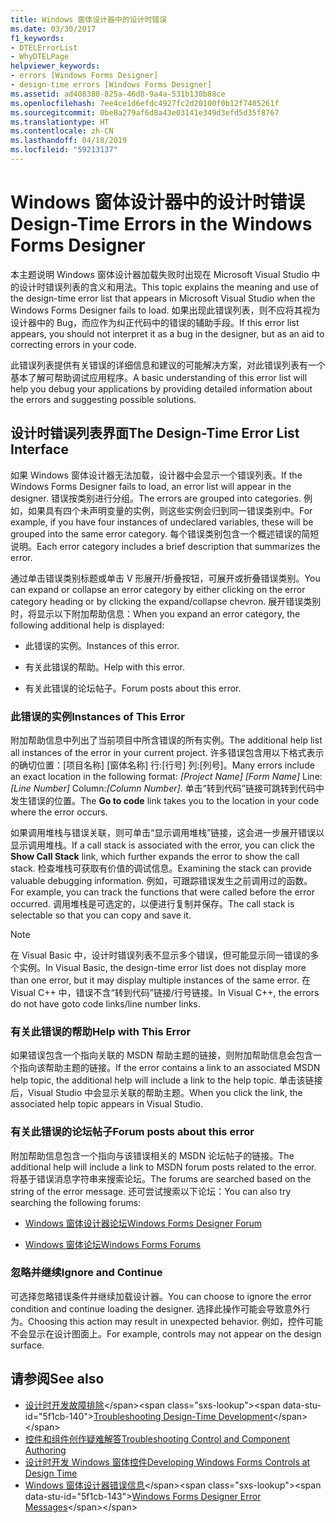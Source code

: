 ```yaml
---
title: Windows 窗体设计器中的设计时错误
ms.date: 03/30/2017
f1_keywords:
- DTELErrorList
- WhyDTELPage
helpviewer_keywords:
- errors [Windows Forms Designer]
- design-time errors [Windows Forms Designer]
ms.assetid: ad408380-825a-46d8-9a4a-531b130b88ce
ms.openlocfilehash: 7ee4ce1d6efdc4927fc2d20100f0b12f7405261f
ms.sourcegitcommit: 0be8a279af6d8a43e03141e349d3efd5d35f8767
ms.translationtype: HT
ms.contentlocale: zh-CN
ms.lasthandoff: 04/18/2019
ms.locfileid: "59213137"
---
```

# <a name="design-time-errors-in-the-windows-forms-designer"></a><span data-ttu-id="5f1cb-102">Windows 窗体设计器中的设计时错误</span><span class="sxs-lookup"><span data-stu-id="5f1cb-102">Design-Time Errors in the Windows Forms Designer</span></span>
<span data-ttu-id="5f1cb-103">本主题说明 Windows 窗体设计器加载失败时出现在 Microsoft Visual Studio 中的设计时错误列表的含义和用法。</span><span class="sxs-lookup"><span data-stu-id="5f1cb-103">This topic explains the meaning and use of the design-time error list that appears in Microsoft Visual Studio when the Windows Forms Designer fails to load.</span></span> <span data-ttu-id="5f1cb-104">如果出现此错误列表，则不应将其视为设计器中的 Bug，而应作为纠正代码中的错误的辅助手段。</span><span class="sxs-lookup"><span data-stu-id="5f1cb-104">If this error list appears, you should not interpret it as a bug in the designer, but as an aid to correcting errors in your code.</span></span>  
  
 <span data-ttu-id="5f1cb-105">此错误列表提供有关错误的详细信息和建议的可能解决方案，对此错误列表有一个基本了解可帮助调试应用程序。</span><span class="sxs-lookup"><span data-stu-id="5f1cb-105">A basic understanding of this error list will help you debug your applications by providing detailed information about the errors and suggesting possible solutions.</span></span>  
  
## <a name="the-design-time-error-list-interface"></a><span data-ttu-id="5f1cb-106">设计时错误列表界面</span><span class="sxs-lookup"><span data-stu-id="5f1cb-106">The Design-Time Error List Interface</span></span>  
 <span data-ttu-id="5f1cb-107">如果 Windows 窗体设计器无法加载，设计器中会显示一个错误列表。</span><span class="sxs-lookup"><span data-stu-id="5f1cb-107">If the Windows Forms Designer fails to load, an error list will appear in the designer.</span></span> <span data-ttu-id="5f1cb-108">错误按类别进行分组。</span><span class="sxs-lookup"><span data-stu-id="5f1cb-108">The errors are grouped into categories.</span></span> <span data-ttu-id="5f1cb-109">例如，如果具有四个未声明变量的实例，则这些实例会归到同一错误类别中。</span><span class="sxs-lookup"><span data-stu-id="5f1cb-109">For example, if you have four instances of undeclared variables, these will be grouped into the same error category.</span></span> <span data-ttu-id="5f1cb-110">每个错误类别包含一个概述错误的简短说明。</span><span class="sxs-lookup"><span data-stu-id="5f1cb-110">Each error category includes a brief description that summarizes the error.</span></span>  
  
 <span data-ttu-id="5f1cb-111">通过单击错误类别标题或单击 V 形展开/折叠按钮，可展开或折叠错误类别。</span><span class="sxs-lookup"><span data-stu-id="5f1cb-111">You can expand or collapse an error category by either clicking on the error category heading or by clicking the expand/collapse chevron.</span></span> <span data-ttu-id="5f1cb-112">展开错误类别时，将显示以下附加帮助信息：</span><span class="sxs-lookup"><span data-stu-id="5f1cb-112">When you expand an error category, the following additional help is displayed:</span></span>  
  
-   <span data-ttu-id="5f1cb-113">此错误的实例。</span><span class="sxs-lookup"><span data-stu-id="5f1cb-113">Instances of this error.</span></span>  
  
-   <span data-ttu-id="5f1cb-114">有关此错误的帮助。</span><span class="sxs-lookup"><span data-stu-id="5f1cb-114">Help with this error.</span></span>  
  
-   <span data-ttu-id="5f1cb-115">有关此错误的论坛帖子。</span><span class="sxs-lookup"><span data-stu-id="5f1cb-115">Forum posts about this error.</span></span>  
  
### <a name="instances-of-this-error"></a><span data-ttu-id="5f1cb-116">此错误的实例</span><span class="sxs-lookup"><span data-stu-id="5f1cb-116">Instances of This Error</span></span>  
 <span data-ttu-id="5f1cb-117">附加帮助信息中列出了当前项目中所含错误的所有实例。</span><span class="sxs-lookup"><span data-stu-id="5f1cb-117">The additional help list all instances of the error in your current project.</span></span> <span data-ttu-id="5f1cb-118">许多错误包含用以下格式表示的确切位置：[项目名称] [窗体名称] 行:[行号] 列:[列号]。</span><span class="sxs-lookup"><span data-stu-id="5f1cb-118">Many errors include an exact location in the following format: *[Project Name]* *[Form Name]* Line:*[Line Number]* Column:*[Column Number]*.</span></span> <span data-ttu-id="5f1cb-119">单击“转到代码”链接可跳转到代码中发生错误的位置。</span><span class="sxs-lookup"><span data-stu-id="5f1cb-119">The **Go to code** link takes you to the location in your code where the error occurs.</span></span>  
  
 <span data-ttu-id="5f1cb-120">如果调用堆栈与错误关联，则可单击“显示调用堆栈”链接，这会进一步展开错误以显示调用堆栈。</span><span class="sxs-lookup"><span data-stu-id="5f1cb-120">If a call stack is associated with the error, you can click the **Show Call Stack** link, which further expands the error to show the call stack.</span></span> <span data-ttu-id="5f1cb-121">检查堆栈可获取有价值的调试信息。</span><span class="sxs-lookup"><span data-stu-id="5f1cb-121">Examining the stack can provide valuable debugging information.</span></span> <span data-ttu-id="5f1cb-122">例如，可跟踪错误发生之前调用过的函数。</span><span class="sxs-lookup"><span data-stu-id="5f1cb-122">For example, you can track the functions that were called before the error occurred.</span></span> <span data-ttu-id="5f1cb-123">调用堆栈是可选定的，以便进行复制并保存。</span><span class="sxs-lookup"><span data-stu-id="5f1cb-123">The call stack is selectable so that you can copy and save it.</span></span>  
  
> [!NOTE]
>  <span data-ttu-id="5f1cb-124">在 Visual Basic 中，设计时错误列表不显示多个错误，但可能显示同一错误的多个实例。</span><span class="sxs-lookup"><span data-stu-id="5f1cb-124">In Visual Basic, the design-time error list does not display more than one error, but it may display multiple instances of the same error.</span></span> <span data-ttu-id="5f1cb-125">在 Visual C++ 中，错误不含“转到代码”链接/行号链接。</span><span class="sxs-lookup"><span data-stu-id="5f1cb-125">In Visual C++, the errors do not have goto code links/line number links.</span></span>  
  
### <a name="help-with-this-error"></a><span data-ttu-id="5f1cb-126">有关此错误的帮助</span><span class="sxs-lookup"><span data-stu-id="5f1cb-126">Help with This Error</span></span>  
 <span data-ttu-id="5f1cb-127">如果错误包含一个指向关联的 MSDN 帮助主题的链接，则附加帮助信息会包含一个指向该帮助主题的链接。</span><span class="sxs-lookup"><span data-stu-id="5f1cb-127">If the error contains a link to an associated MSDN help topic, the additional help will include a link to the help topic.</span></span> <span data-ttu-id="5f1cb-128">单击该链接后，Visual Studio 中会显示关联的帮助主题。</span><span class="sxs-lookup"><span data-stu-id="5f1cb-128">When you click the link, the associated help topic appears in Visual Studio.</span></span>  
  
### <a name="forum-posts-about-this-error"></a><span data-ttu-id="5f1cb-129">有关此错误的论坛帖子</span><span class="sxs-lookup"><span data-stu-id="5f1cb-129">Forum posts about this error</span></span>  
 <span data-ttu-id="5f1cb-130">附加帮助信息包含一个指向与该错误相关的 MSDN 论坛帖子的链接。</span><span class="sxs-lookup"><span data-stu-id="5f1cb-130">The additional help will include a link to MSDN forum posts related to the error.</span></span> <span data-ttu-id="5f1cb-131">将基于错误消息字符串来搜索论坛。</span><span class="sxs-lookup"><span data-stu-id="5f1cb-131">The forums are searched based on the string of the error message.</span></span> <span data-ttu-id="5f1cb-132">还可尝试搜索以下论坛：</span><span class="sxs-lookup"><span data-stu-id="5f1cb-132">You can also try searching the following forums:</span></span>  
  
-   [<span data-ttu-id="5f1cb-133">Windows 窗体设计器论坛</span><span class="sxs-lookup"><span data-stu-id="5f1cb-133">Windows Forms Designer Forum</span></span>](https://go.microsoft.com/fwlink/?LinkId=203524)  
  
-   [<span data-ttu-id="5f1cb-134">Windows 窗体论坛</span><span class="sxs-lookup"><span data-stu-id="5f1cb-134">Windows Forms Forums</span></span>](https://go.microsoft.com/fwlink/?LinkId=203523)  
  
### <a name="ignore-and-continue"></a><span data-ttu-id="5f1cb-135">忽略并继续</span><span class="sxs-lookup"><span data-stu-id="5f1cb-135">Ignore and Continue</span></span>  
 <span data-ttu-id="5f1cb-136">可选择忽略错误条件并继续加载设计器。</span><span class="sxs-lookup"><span data-stu-id="5f1cb-136">You can choose to ignore the error condition and continue loading the designer.</span></span> <span data-ttu-id="5f1cb-137">选择此操作可能会导致意外行为。</span><span class="sxs-lookup"><span data-stu-id="5f1cb-137">Choosing this action may result in unexpected behavior.</span></span> <span data-ttu-id="5f1cb-138">例如，控件可能不会显示在设计图面上。</span><span class="sxs-lookup"><span data-stu-id="5f1cb-138">For example, controls may not appear on the design surface.</span></span>  
  
## <a name="see-also"></a><span data-ttu-id="5f1cb-139">请参阅</span><span class="sxs-lookup"><span data-stu-id="5f1cb-139">See also</span></span>

- <span data-ttu-id="5f1cb-140">[设计时开发故障排除](https://docs.microsoft.com/previous-versions/visualstudio/visual-studio-2013/ms171843(v=vs.120))</span><span class="sxs-lookup"><span data-stu-id="5f1cb-140">[Troubleshooting Design-Time Development](https://docs.microsoft.com/previous-versions/visualstudio/visual-studio-2013/ms171843(v=vs.120))</span></span>
- [<span data-ttu-id="5f1cb-141">控件和组件创作疑难解答</span><span class="sxs-lookup"><span data-stu-id="5f1cb-141">Troubleshooting Control and Component Authoring</span></span>](troubleshooting-control-and-component-authoring.md)
- [<span data-ttu-id="5f1cb-142">设计时开发 Windows 窗体控件</span><span class="sxs-lookup"><span data-stu-id="5f1cb-142">Developing Windows Forms Controls at Design Time</span></span>](developing-windows-forms-controls-at-design-time.md)
- <span data-ttu-id="5f1cb-143">[Windows 窗体设计器错误信息](https://docs.microsoft.com/previous-versions/visualstudio/visual-studio-2010/ms233640(v=vs.100))</span><span class="sxs-lookup"><span data-stu-id="5f1cb-143">[Windows Forms Designer Error Messages](https://docs.microsoft.com/previous-versions/visualstudio/visual-studio-2010/ms233640(v=vs.100))</span></span>

